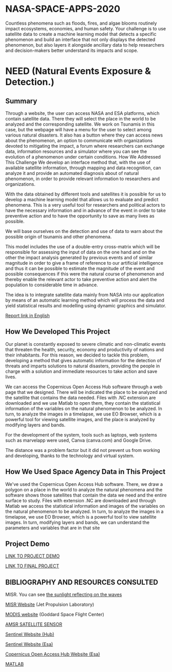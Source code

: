 # NASA-SPACE-APPS-2020
Countless phenomena such as floods, fires, and algae blooms routinely impact ecosystems, economies, and human safety. Your challenge is to use satellite data to create a machine learning model that detects a specific phenomenon and build an interface that not only displays the detected phenomenon, but also layers it alongside ancillary data to help researchers and decision-makers better understand its impacts and scope.

# NEED (Natural Events Exposure & Detection.) 

## Summary

Through a website, the user can access NASA and ESA platforms, which contain satellite data. There they will select the place in the world to be analyzed and the corresponding satellite. We work on Tsunamis in this case, but the webpage will have a menu for the user to select among various natural disasters. It also has a button where they can access news about the phenomenon, an option to communicate with organizations devoted to mitigating the impact, a forum where researchers can exchange data, information resources and a simulator where you can see the evolution of a phenomenon under certain conditions.
How We Addressed This Challenge
We develop an interface method that, with the use of available satellite information, through mapping and data recognition, can analyze it and provide an automated diagnosis about of natural phenomenon, in order to provide relevant information to researchers and organizations.

With the data obtained by different tools and satellites it is possible for us to develop a machine learning model that allows us to evaluate and predict phenomena. This is a very useful tool for researchers and political actors to have the necessary information and in advance of the event in order to take preventive action and to have the opportunity to save as many lives as possible.

We will base ourselves on the detection and use of data to warn about the possible origin of tsunamis and other phenomena.

This model includes the use of a double-entry cross-matrix which will be responsible for assessing the input of data on the one hand and on the other the impact analysis generated by previous events and of similar magnitude in order to give a frame of reference to our artificial intelligence and thus it can be possible to estimate the magnitude of the event and possible consequences if this were the natural course of phenomenon and thereby enable the relevant actor to take preventive action and alert the population to considerable time in advance.

The idea is to integrate satellite data mainly from NASA into our application by means of an automatic learning method which will process the data and yield statistical results and modelling using dynamic graphics and simulator.

[Report link in English](https://github.com/BarbaraAngelesOrtiz/NASA-SPACE-APPS-2020/blob/0941e7d62516dd1bd4a9fa93c0b35782c58adb51/NASA%20Space%20Apps%20%20English.pdf)

## How We Developed This Project

Our planet is constantly exposed to severe climatic and non-climatic events that threaten the health, security, economy and productivity of nations and their inhabitants. For this reason, we decided to tackle this problem, developing a method that gives automatic information for the detection of threats and imparts solutions to natural disasters, providing the people in charge with a solution and immediate resources to take action and save lives.

We can access the Copernicus Open Access Hub software through a web page that we designed. There will be indicated the place to be analyzed and the satellite that contains the data needed. Files with .NC extension are downloaded and we use Matlab to open them, they contain the statistical information of the variables on the natural phenomenon to be analyzed. In turn, to analyze the images in a timelapse, we use EO Browser, which is a powerful tool for viewing satellite images, and the place is analyzed by modifying layers and bands.

For the development of the system, tools such as laptops, web systems such as marvelapp were used, Canva (canva.com) and Google Drive.

The distance was a problem factor but it did not prevent us from working and developing, thanks to the technology and virtual system.

## How We Used Space Agency Data in This Project

We've used the Copernicus Open Access Hub software. There, we draw a polygon on a place in the world to analyze the natural phenomena and the software shows those satellites that contain the data we need and the entire surface to study. Files with extension .NC are downloaded and through Matlab we access the statistical information and images of the variables on the natural phenomenon to be analyzed. In turn, to analyze the images in a timelapse, we use EO Browser, which is a powerful tool to view satellite images. In turn, modifying layers and bands, we can understand the parameters and variables that are in that site

## Project Demo

[LINK TO PROJECT DEMO](https://www.youtube.com/watch?v=ucr03E3XQ14)

[LINK TO FINAL PROJECT](https://www.youtube.com/watch?v=yeC1GxccEcs)

## BIBLIOGRAPHY AND RESOURCES CONSULTED

MISR. You can see [the sunlight reflecting on the waves](https://terra.nasa.gov/about/terra-instruments/misr)

[MISR Website](https://www-misr.jpl.nasa.gov/) (Jet Propulsion Laboratory)

[MODIS website](https://modis.gsfc.nasa.gov/) (Goddard Space Flight Center)

[AMSR SATELLITE SENSOR](https://www.eorc.jaxa.jp/AMSR/viewer/index.html)

[Sentinel Website (Hub)](https://www.sentinel-hub.com/explore/apps-and-utilities/)

[Sentinel Website (Esa)](https://sentinel.esa.int/web/sentinel/user-guides/sentinel-1-sar/applications/maritime-monitoring)

[Copernicus Open Access Hub Website (Esa)](https://scihub.copernicus.eu/)

[MATLAB](https://www.mathworks.com/products/matlab.html)


